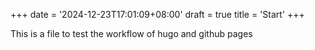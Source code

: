 +++
date = '2024-12-23T17:01:09+08:00'
draft = true
title = 'Start'
+++

This is a file to test the workflow of hugo and github pages
